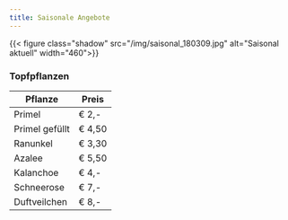 ```yaml
---
title: Saisonale Angebote
---
```

{{< figure class="shadow" src="/img/saisonal_180309.jpg" alt="Saisonal aktuell" width="460">}}

### Topfpflanzen

Pflanze        | Preis
---------------|-------
Primel         | € 2,-
Primel gefüllt | € 4,50
Ranunkel       | € 3,30
Azalee         | € 5,50
Kalanchoe      | € 4,-
Schneerose     | € 7,-
Duftveilchen   | € 8,-

<!--Vergissmeinnicht € 3,- -->

<!--<h3>Schnittblumen</h3>

Nelken € 1,20

Gipskraut € 2,50

Lilie € 3,50

Rosen € 2,50
-->
